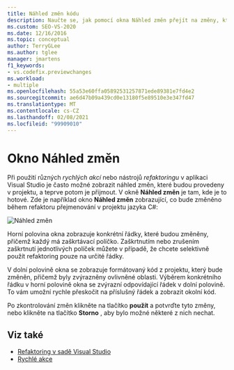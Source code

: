 ```yaml
---
title: Náhled změn kódu
description: Naučte se, jak pomocí okna Náhled změn přejít na změny, které se mají udělat v projektu, než je přijmete.
ms.custom: SEO-VS-2020
ms.date: 12/16/2016
ms.topic: conceptual
author: TerryGLee
ms.author: tglee
manager: jmartens
f1_keywords:
- vs.codefix.previewchanges
ms.workload:
- multiple
ms.openlocfilehash: 55a53e60ffa05892531257871ede89381e7fd4e2
ms.sourcegitcommit: ae6d47b09a439cd0e13180f5e89510e3e347fd47
ms.translationtype: MT
ms.contentlocale: cs-CZ
ms.lasthandoff: 02/08/2021
ms.locfileid: "99909010"
---
```

# <a name="preview-changes-window"></a>Okno Náhled změn

Při použití různých *rychlých akcí* nebo nástrojů *refaktoringu* v aplikaci Visual Studio je často možné zobrazit náhled změn, které budou provedeny v projektu, a teprve potom je přijmout. V okně **Náhled změn** je tam, kde je to hotové.  Zde je například okno **Náhled změn** zobrazující, co bude změněno během refaktoru přejmenování v projektu jazyka C#:

![Náhled změn](media/previewchanges.png)

Horní polovina okna zobrazuje konkrétní řádky, které budou změněny, přičemž každý má zaškrtávací políčko. Zaškrtnutím nebo zrušením zaškrtnutí jednotlivých políček můžete v případě, že chcete selektivně použít refaktoring pouze na určité řádky.

V dolní polovině okna se zobrazuje formátovaný kód z projektu, který bude změněn, přičemž byly zvýrazněny ovlivněné oblasti. Výběrem konkrétního řádku v horní polovině okna se zvýrazní odpovídající řádek v dolní polovině. To vám umožní rychle přeskočit na příslušný řádek a zobrazit okolní kód.

Po zkontrolování změn klikněte na tlačítko **použít** a potvrďte tyto změny, nebo klikněte na tlačítko **Storno** , aby bylo možné některé z nich nechat.

## <a name="see-also"></a>Viz také

- [Refaktoring v sadě Visual Studio](../ide/refactoring-in-visual-studio.md)
- [Rychlé akce](../ide/quick-actions.md)
